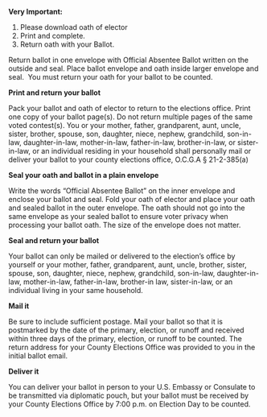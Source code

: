 **Very Important:**

1. Please download oath of elector
2. Print and complete.
3. Return oath with your Ballot.

Return ballot in one envelope with Official Absentee Ballot written on the outside and seal. Place ballot envelope and oath inside larger envelope and seal.  You must return your oath for your ballot to be counted.

**Print and return your ballot**

Pack your ballot and oath of elector to return to the elections office. Print one copy of your ballot page(s). Do not return multiple pages of the same voted contest(s). You or your mother, father, grandparent, aunt, uncle, sister, brother, spouse, son, daughter, niece, nephew, grandchild, son-in-law, daughter-in-law, mother-in-law, father-in-law, brother-in-law, or sister-in-law, or an individual residing in your household shall personally mail or deliver your ballot to your county elections office, O.C.G.A § 21-2-385(a)

**Seal your oath and ballot in a plain envelope**

Write the words “Official Absentee Ballot” on the inner envelope and enclose your ballot and seal. Fold your oath of elector and place your oath and sealed ballot in the outer envelope. The oath should not go into the same envelope as your sealed ballot to ensure voter privacy when processing your ballot oath. The size of the envelope does not matter.

**Seal and return your ballot**

Your ballot can only be mailed or delivered to the election’s office by yourself or your mother, father, grandparent, aunt, uncle, brother, sister, spouse, son, daughter, niece, nephew, grandchild, son-in-law, daughter-in-law, mother-in-law, father-in-law, brother-in law, sister-in-law, or an individual living in your same household.

**Mail it**

Be sure to include sufficient postage. Mail your ballot so that it is postmarked by the date of the primary, election, or runoff and received within three days of the primary, election, or runoff to be counted. The return address for your County Elections Office was provided to you in the initial ballot email. 

**Deliver it**

You can deliver your ballot in person to your U.S. Embassy or Consulate to be transmitted via diplomatic pouch, but your ballot must be received by your County Elections Office by 7:00 p.m. on Election Day to be counted.